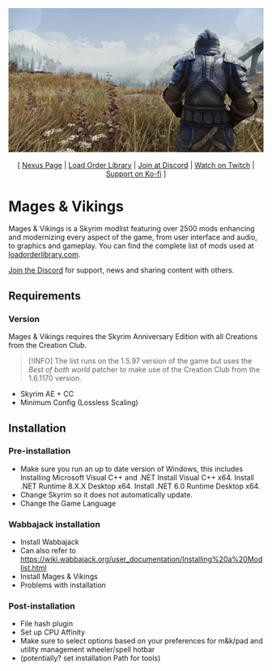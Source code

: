 ![](https://raw.githubusercontent.com/nicolasbertolino/Mages-Vikings/refs/heads/main/banner.jpg)

<p align="center">
  [ <a href="">Nexus Page</a> |
  <a href="https://loadorderlibrary.com/lists/mages-vikings">Load Order Library</a> |
  <a href="https://discord.gg/Newa3dj5pZ">Join at Discord</a> |
  <a href="">Watch on Twitch</a> |
  <a href="">Support on Ko-fi</a> ]
</p>

# Mages & Vikings
Mages & Vikings is a Skyrim modlist featuring over 2500 mods enhancing and modernizing every aspect of the game, from user interface and audio, to graphics and gameplay. You can find the complete list of mods used at [loadorderlibrary.com](https://loadorderlibrary.com/lists/mages-vikings).

[Join the Discord](https://discord.gg/Newa3dj5pZ) for support, news and sharing content with others.

## Requirements
### Version
Mages & Vikings requires the Skyrim Anniversary Edition with all Creations from the Creation Club.
>[!INFO]
>The list runs on the 1.5.97 version of the game but uses the _Best of both world_ patcher to make use of the Creation Club from the 1.6.1170 version.

- Skyrim AE + CC
- Minimum Config (Lossless Scaling)

## Installation

### Pre-installation
- Make sure you run an up to date version of Windows, this includes Installing Microsoft Visual C++ and .NET
Install Visual C++ x64.
Install .NET Runtime 8.X.X Desktop x64.
Install .NET 6.0 Runtime Desktop x64.
- Change Skyrim so it does not automatically update.
- Change the Game Language

### Wabbajack installation
- Install Wabbajack
- Can also refer to https://wiki.wabbajack.org/user_documentation/Installing%20a%20Modlist.html
- Install Mages & Vikings
- Problems with installation

### Post-installation
- File hash plugin
- Set up CPU Affinity
- Make sure to select options based on your preferences for m&k/pad and utility management wheeler/spell hotbar
- (potentially? set installation Path for tools)
